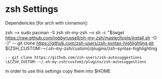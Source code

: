 # zsh Settings

Dependencies [for arch with cinnamon]:

zsh --> sudo pacman -S zsh
oh-my-zsh --> sh -c "$(wget https://raw.github.com/robbyrussell/oh-my-zsh/master/tools/install.sh -O -)"
    -- git clone https://github.com/zsh-users/zsh-syntax-highlighting.git ${ZSH_CUSTOM:-~/.oh-my-zsh/custom}/plugins/zsh-syntax-highlighting
  
    -- git clone https://github.com/zsh-users/zsh-autosuggestions \${ZSH_CUSTOM:-~/.oh-my-zsh/custom}/plugins/zsh-autosuggestions

in order to use this settings copy them into
\$HOME
